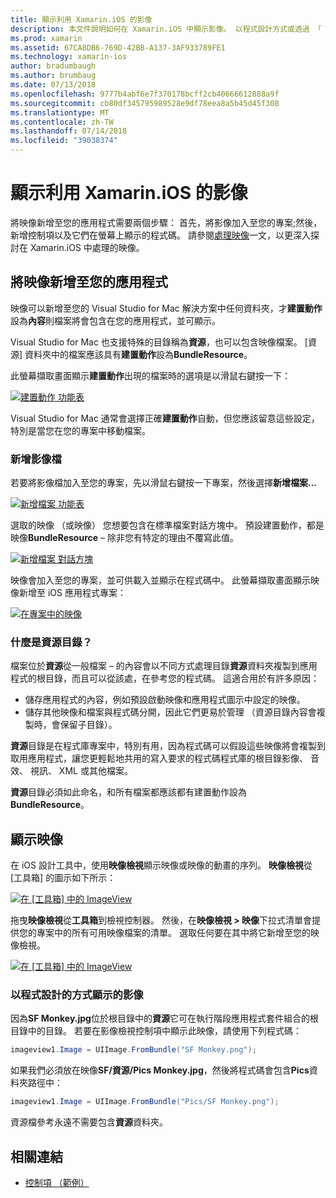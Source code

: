 ```yaml
---
title: 顯示利用 Xamarin.iOS 的影像
description: 本文件說明如何在 Xamarin.iOS 中顯示影像。 以程式設計方式或透過 「 iOS 設計工具，它就會涵蓋新增至應用程式的映像。
ms.prod: xamarin
ms.assetid: 67CA8DB6-769D-42BB-A137-3AF933789FE1
ms.technology: xamarin-ios
author: bradumbaugh
ms.author: brumbaug
ms.date: 07/13/2018
ms.openlocfilehash: 9777b4abf6e7f370178bcff2cb40666612888a9f
ms.sourcegitcommit: cb80df345795989528e9df78eea8a5b45d45f308
ms.translationtype: MT
ms.contentlocale: zh-TW
ms.lasthandoff: 07/14/2018
ms.locfileid: "39038374"
---
```

# <a name="displaying-images-with-xamarinios"></a>顯示利用 Xamarin.iOS 的影像

將映像新增至您的應用程式需要兩個步驟： 首先，將影像加入至您的專案;然後，新增控制項以及它們在螢幕上顯示的程式碼。 請參閱[處理映像](~/ios/app-fundamentals/images-icons/index.md)一文，以更深入探討在 Xamarin.iOS 中處理的映像。

## <a name="adding-images-to-your-app"></a>將映像新增至您的應用程式

映像可以新增至您的 Visual Studio for Mac 解決方案中任何資料夾，才**建置動作**設為**內容**則檔案將會包含在您的應用程式，並可顯示。

Visual Studio for Mac 也支援特殊的目錄稱為**資源**，也可以包含映像檔案。 [資源] 資料夾中的檔案應該具有**建置動作**設為**BundleResource**。

此螢幕擷取畫面顯示**建置動作**出現的檔案時的選項是以滑鼠右鍵按一下：

 [![](image-images/image30a.png "建置動作 功能表")](image-images/image30a.png#lightbox)

Visual Studio for Mac 通常會選擇正確**建置動作**自動，但您應該留意這些設定，特別是當您在您的專案中移動檔案。

### <a name="adding-an-image-file"></a>新增影像檔

若要將影像檔加入至您的專案，先以滑鼠右鍵按一下專案，然後選擇**新增檔案...**

 [![](image-images/image31a.png "新增檔案 功能表")](image-images/image31a.png#lightbox)

選取的映像 （或映像） 您想要包含在標準檔案對話方塊中。 預設建置動作，都是映像**BundleResource** – 除非您有特定的理由不覆寫此值。

 [![](image-images/image32a.png "新增檔案 對話方塊")](image-images/image32a.png#lightbox)

映像會加入至您的專案，並可供載入並顯示在程式碼中。 此螢幕擷取畫面顯示映像新增至 iOS 應用程式專案：

 [![](image-images/image33a.png "在專案中的映像")](image-images/image33a.png#lightbox)

### <a name="what-is-the-resources-directory"></a>什麼是資源目錄？

檔案位於**資源**從一般檔案 – 的內容會以不同方式處理目錄**資源**資料夾複製到應用程式的根目錄，而且可以從該處，在參考您的程式碼。 這適合用於有許多原因：

-  儲存應用程式的內容，例如預設啟動映像和應用程式圖示中設定的映像。
-  儲存其他映像和檔案與程式碼分開，因此它們更易於管理 （資源目錄內容會複製時，會保留子目錄）。


**資源**目錄是在程式庫專案中，特別有用，因為程式碼可以假設這些映像將會複製到取用應用程式，讓您更輕鬆地共用的寫入要求的程式碼程式庫的根目錄影像、 音效、 視訊、 XML 或其他檔案。

**資源**目錄必須如此命名，和所有檔案都應該都有建置動作設為**BundleResource**。

## <a name="displaying-the-image"></a>顯示映像

在 iOS 設計工具中，使用**映像檢視**顯示映像或映像的動畫的序列。 **映像檢視**從 [工具箱] 的圖示如下所示：

 [![](image-images/image35a.png "在 [工具箱] 中的 ImageView")](image-images/image35.png#lightbox)

拖曳**映像檢視**從**工具箱**到檢視控制器。 然後，在**映像檢視 > 映像**下拉式清單會提供您的專案中的所有可用映像檔案的清單。 選取任何要在其中將它新增至您的映像檢視。

 [![](image-images/image36a.png "在 [工具箱] 中的 ImageView")](image-images/image36.png#lightbox)

### <a name="displaying-the-image-programmatically"></a>以程式設計的方式顯示的影像

因為**SF Monkey.jpg**位於根目錄中的**資源**它可在執行階段應用程式套件組合的根目錄中的目錄。 若要在影像檢視控制項中顯示此映像，請使用下列程式碼：

```csharp
imageview1.Image = UIImage.FromBundle("SF Monkey.png");
```

如果我們必須放在映像**SF/資源/Pics Monkey.jpg**，然後將程式碼會包含**Pics**資料夾路徑中：

```csharp
imageview1.Image = UIImage.FromBundle("Pics/SF Monkey.png");
```

資源檔參考永遠不需要包含**資源**資料夾。

## <a name="related-links"></a>相關連結

- [控制項 （範例）](https://developer.xamarin.com/samples/Controls/)
